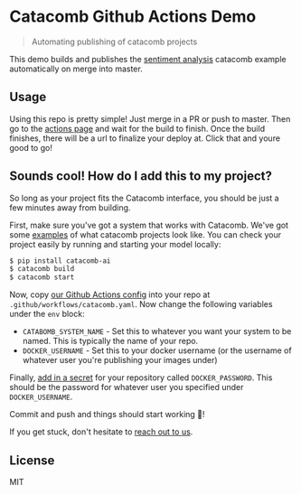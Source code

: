 # Catacomb Github Actions Demo
> Automating publishing of catacomb projects

This demo builds and publishes the [sentiment analysis](https://github.com/catacomb-ai/examples/tree/master/sentiment_classifier) catacomb example automatically on merge into master.

## Usage

Using this repo is pretty simple! Just merge in a PR or push to master. Then go to the [actions page](https://github.com/catacomb-ai/actions-demo/actions) and wait for the build to finish. Once the build finishes, there will be a url to finalize your deploy at. Click that and youre good to go!

## Sounds cool! How do I add this to my project?

So long as your project fits the Catacomb interface, you should be just a few minutes away from building.

First, make sure you've got a system that works with Catacomb. We've got some [examples](https://github.com/catacomb-ai/examples) of what catacomb projects look like. You can check your project easily by running and starting your model locally:

```bash
$ pip install catacomb-ai
$ catacomb build
$ catacomb start
```

Now, copy [our Github Actions config](/.github/workflows/catacomb.yaml) into your repo at `.github/workflows/catacomb.yaml`. Now change the following variables under the `env` block:

- `CATABOMB_SYSTEM_NAME` - Set this to whatever you want your system to be named. This is typically the name of your repo.
- `DOCKER_USERNAME` - Set this to your docker username (or the username of whatever user you're publishing your images under)

Finally, [add in a secret](https://help.github.com/en/actions/configuring-and-managing-workflows/creating-and-storing-encrypted-secrets#creating-encrypted-secrets-for-a-repository) for your repository called `DOCKER_PASSWORD`. This should be the password for whatever user you specified under `DOCKER_USERNAME`.

Commit and push and things should start working 🤞!

If you get stuck, don't hesitate to [reach out to us](https://catacomb.ai/).

## License
MIT
